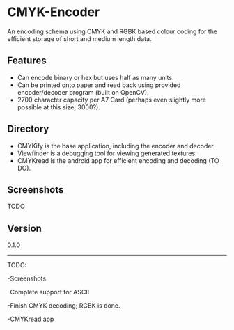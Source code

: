 # CMYK-Encoder
An encoding schema using CMYK and RGBK based colour coding for the efficient storage of short and medium length data.

## Features

- Can encode binary or hex but uses half as many units.
- Can be printed onto paper and read back using provided encoder/decoder program (built on OpenCV).
- 2700 character capacity per A7 Card (perhaps even slightly more possible at this size; 3000?).

## Directory
- CMYKify is the base application, including the encoder and decoder.
- Viewfinder is a debugging tool for viewing generated textures.
- CMYKread is the android app for efficient encoding and decoding (TO DO).

## Screenshots
TODO

## Version
0.1.0

---
TODO:

-Screenshots

-Complete support for ASCII

-Finish CMYK decoding; RGBK is done.

-CMYKread app
